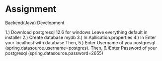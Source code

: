 # Assignment
Backend(Java) Development


1.) Download postgresql  12.6 for windows
Leave everything default in installer
2.) Create database mydb
3.) In Apllication.properties
4.) In  Enter your localhost with database Then,
5.) Enter Username of you  postgresql (spring.datasource.username=postgres). Then,
6.)Enter Password of your postgresql (spring.datasource.password=2655)


